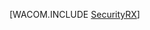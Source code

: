 <properties linkid="develop-dotnet-security" urlDisplayName="Segurança" pageTitle="Práticas recomendadas de segurança (.NET) - Azure" metaKeywords="Segurança do Azure, introdução à segurança do Azure, visão geral sobre a segurança do Azure, noções básicas sobre segurança do Azure" description="Uma introdução à segurança do Azure." metaCanonical="" services="web-sites,virtual-machines,sql-database,storage,service-bus,active-directory" documentationCenter=".NET" title="" authors=""  solutions="" writer="" manager="" editor=""  />







[WACOM.INCLUDE [SecurityRX](../includes/SecurityRX.md)]


